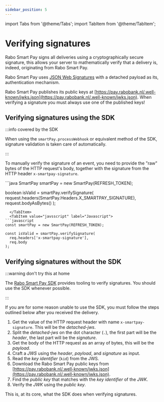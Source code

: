 ```yaml
---
sidebar_position: 5
---
```


import Tabs from '@theme/Tabs';
import TabItem from '@theme/TabItem';

# Verifying signatures
Rabo Smart Pay signs all deliveries using a cryptographically secure signature, this allows your server to
mathematically verify that a delivery is, indeed, originating from Rabo Smart Pay.

Rabo Smart Pay uses [JSON Web Signatures](https://en.wikipedia.org/wiki/JSON_Web_Signature) with a detached payload as
its, authentication mechanism.

Rabo Smart Pay publishes its public keys at
[https://pay.rabobank.nl/.well-known/jwks.json](https://pay.rabobank.nl/.well-known/jwks.json). When verifying a
signature you must always use one of the published keys!

## Verifying signatures using the SDK
:::info covered by the SDK

When using the `smartPay.processWebhook` or equivalent method of the SDK, signature validation is taken care of
automatically.

:::

To manually verify the signature of an event, you need to provide the "raw" bytes of the HTTP request's body, together
with the signature from the HTTP header `x-smartpay-signature`.

<Tabs groupId="languague">
    <TabItem value="java" label="Java">
```java
SmartPay smartPay = new SmartPay(REFRESH_TOKEN);

boolean isValid = smartPay.verifySignature(
  request.headers(SmartPay.Headers.X_SMARTPAY_SIGNATURE),
  request.bodyAsBytes()
);
```
  </TabItem>
  <TabItem value="javsscript" label="Javascript">
```javascript
const smartPay = new SmartPay(REFRESH_TOKEN);

const isValid = smartPay.verifySignature(
  req.headers['x-smartpay-signature'],
  req.body
);
```
  </TabItem>
</Tabs>

## Verifying signatures without the SDK
:::warning don't try this at home

The [Rabo Smart Pay SDK](#) provides tooling to verify signatures. You should use the SDK whenever possible.

:::

If you are for some reason unable to use the SDK, you must follow the steps outlined below after you received the
delivery.

1. Get the value of the HTTP request header with name `x-smartpay-signature`. This will be the _detached-jws_.
2. Split the _detached-jws_ on the dot character (`.`), the first part will be the _header_, the last part will be the _signature_.
3. Get the body of the HTTP request as an array of bytes, this will be the _payload_.
4. Craft a _JWS_ using the _header_, _payload_, and _signature_ as input.
5. Read the _key identifier_ (`kid`) from the JWS.
6. Download the Rabo Smart Pay public keys from [https://pay.rabobank.nl/.well-known/jwks.json](https://pay.rabobank.nl/.well-known/jwks.json).
7. Find the _public key_ that matches with the _key identifier_ of the _JWK_.
8. Verify the _JWK_ using the _public key_.

This is, at its core, what the SDK does when verifying signatures.
